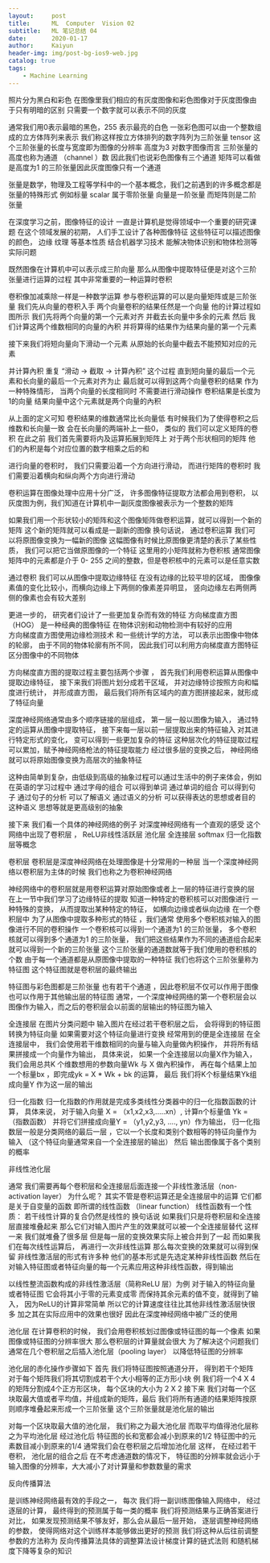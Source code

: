 ```yaml
---
layout:     post
title:      ML  Computer  Vision 02
subtitle:   ML 笔记总结 04
date:       2020-01-17
author:     Kaiyun
header-img: img/post-bg-ios9-web.jpg
catalog: true
tags:
    - Machine Learning
---
```

照片分为黑白和彩色 在图像里我们相应的有灰度图像和彩色图像对于灰度图像由于只有明暗的区别
只需要一个数字就可以表示不同的灰度

通常我们用0表示最暗的黑色，255 表示最亮的白色
一张彩色图可以由一个整数组成的立方体阵列来表示
我们称这样按立方体排列的数字阵列为三阶张量 tensor
这个三阶张量的长度与宽度即为图像的分辨率 高度为3 
对数字图像而言 三阶张量的高度也称为通道 （channel ）数 因此我们也说彩色图像有三个通道
矩阵可以看做是高度为1 的三阶张量因此灰度图像只有一个通道

张量是数学，物理及工程等学科中的一个基本概念，我们之前遇到的许多概念都是张量的特殊形式
例如标量 scalar 属于零阶张量 向量是一阶张量  而矩阵则是二阶张量

在深度学习之前，图像特征的设计 一直是计算机是觉得领域中一个重要的研究课题
在这个领域发展的初期， 人们手工设计了各种图像特征 
这些特征可以描述图像的颜色， 边缘 纹理 等基本性质
结合机器学习技术 能解决物体识别和物体检测等实际问题

既然图像在计算机中可以表示成三阶向量 那么从图像中提取特征便是对这个三阶张量进行运算的过程
其中非常重要的一种运算时卷积

卷积像加减乘除一样是一种数学运算
参与卷积运算的可以是向量矩阵或是三阶张量
我们先从向量的卷积入手
两个向量卷积的结果任然是一个向量 他的计算过程如图所示
我们先将两个向量的第一个元素对齐  并截去长向量中多余的元素
然后 我们计算这两个维数相同的向量的內积 并将算得的结果作为结果向量的第一个元素

接下来我们将短向量向下滑动一个元素  从原始的长向量中截去不能预知对应的元素

并计算內积  重复 “滑动 -> 截取 -> 计算內积” 这个过程
直到短向量的最后一个元素和长向量的最后一个元素对齐为止  最后就可以得到这两个向量卷积的结果
作为一种特殊情形， 当两个向量的长度相同时 不需要进行滑动操作 卷积结果是长度为1的向量 结果向量中这个元素就是两个向量的內积

从上面的定义可知  卷积结果的维数通常比长向量低 有时候我们为了使得卷积之后维数和长向量一致 会在长向量的两端补上一些0，
类似的  我们可以定义矩阵的卷积 在此之前 我们首先需要将内及运算拓展到矩阵上   对于两个形状相同的矩阵 他们的內积是每个对应位置的数字相乘之后的和

进行向量的卷积时， 我们只需要沿着一个方向进行滑动， 而进行矩阵的卷积时 我们需要沿着横向和纵向两个方向进行滑动

卷积运算在图像处理中应用十分广泛， 许多图像特征提取方法都会用到卷积， 以灰度图为例，我们知道在计算机中一副灰度图像被表示为一个整数的矩阵

如果我们用一个形状较小的矩阵和这个图像矩阵做卷积运算，就可以得到一个新的矩阵
这个新的矩阵就可以看成是一副新的图像
换句话说， 通过卷积运算   我们可以将原图像变换为一幅新的图像
这幅图像有时候比原图像更清楚的表示了某些性质， 我们可以把它当做原图像的一个特征
这里用的小矩阵就称为卷积核 通常图像矩阵中的元素都是介于 0- 255 之间的整数，但是卷积核中的元素可以是任意实数

通过卷积 我们可以从图像中提取边缘特征 
在没有边缘的比较平坦的区域， 图像像素值的变化比较小，而横向边缘上下两侧的像素差异明显， 竖向边缘左右两侧两侧的像素也会有较大差别

更进一步的， 研究者们设计了一些更加复杂而有效的特征 方向梯度直方图 （HOG） 是一种经典的图像特征 在物体识别和动物检测中有较好的应用  
方向梯度直方图使用边缘检测技术 和一些统计学的方法， 可以表示出图像中物体的轮廓， 由于不同的物体轮廓有所不同， 因此我们可以利用方向梯度直方图特征区分图像中的不同物体

方向梯度直方图的提取过程主要包括两个步骤 ， 首先我们利用卷积运算从图像中提取边缘特征， 接下来我们将图片划分成若干区域， 并对边缘特诊按照方向和幅度进行统计， 并形成直方图， 最后我们将所有区域内的直方图拼接起来，就形成了特征向量



深度神经网络通常由多个顺序链接的层组成， 第一层一般以图像为输入， 通过特定的运算从图像中提取特征， 接下来每一层以前一层提取出来的特征输入
对其进行特定形式的变化， 变可以得到一些更加复杂的特征
这种层次化的特征提取过程可以累加，赋予神经网络枪法的特征提取能力
经过很多层的变换之后， 神经网络就可以将原始图像变换为高层次的抽象特征

这种由简单到复杂，由低级到高级的抽象过程可以通过生活中的例子来体会，例如 在英语的学习过程中 通过字母的组合 可以得到单词
通过单词的组合 可以得到句子  通过句子的分析 可以了解语义  通过语义的分析 可以获得表达的思想或者目的 
这种语义 思想等就是更高级别的抽象


接下来  我们看一个具体的神经网络的例子
对深度神经网络有一个直观的感受  这个网络中出现了卷积层 ， ReLU非线性活跃层 池化层 全连接层
softmax 归一化指数层等概念


卷积层 
卷积层是深度神经网络在处理图像是十分常用的一种层
当一个深度神经网络以卷积层为主体的时候 我们也称之为卷积神经网络

神经网络中的卷积层就是用卷积运算对原始图像或者上一层的特征进行变换的层 在上一节中我们学习了边缘特征的提取 知道一种特定的卷积核可以对图像进行
一种特殊的变换， 从而提取出某种特定的特征， 如横向边缘或者纵向边缘 在一个卷积层中 为了从图像中提取多种形式的特征 ，我们通常 使用多个卷积核对输入的图像进行不同的卷积操作 一个卷积核可以得到一个通道为1 的三阶张量， 多个卷积核就可以得到多个通道为1 的三阶张量， 我们把这些结果作为不同的通道组合起来 就可以得到一个新的三阶张量 这个三阶张量的通道数就等于我们使用的卷积核的个数  由于每一个通道都是从原图像中提取的一种特征 我们也将这个三阶张量称为特征图  这个特征图就是卷积层的最终输出



特征图与彩色图都是三阶张量 也有若干个通道 ，因此卷积层不仅可以作用于图像 也可以作用于其他输出层的特征图 
通常，一个深度神经网络的第一个卷积层会以图像作为输入，而之后的卷积层会以前面的层输出的特征图为输入


全连接层 
在图片分类问题中 输入图片在经过若干卷积层之后， 会将得到的特征图转换为特征向量 如果需要对这个特征向量进行变换 经常用到的便是全连接层
在全连接层中， 我们会使用若干维数相同的向量与输入向量做內积操作， 并将所有结果拼接成一个向量作为输出， 具体来说， 如果一个全连接层以向量X作为输入，
我们会用总共K 个维数想用的参数向量Wk 与 X 做內积操作， 再在每个结果上加一个标量bx ，即完成yk = X * Wk + bk 的运算， 最后 我们将K个标量结果Yk组成向量Y 作为这一层的输出



归一化指数 
归一化指数的作用就是完成多类线性分类器中的归一化指数函数的计算， 具体来说， 对于输入向量 X = （x1,x2,x3,.....xn）, 计算n个标量值 Yk = （指数函数） 并将它们拼接成向量Y = （y1,y2,y3, ...., yn）作为输出， 归一化指数层一般是分类网络的最后一层 ，它以一个长度和类别个数相等的特征向量作为输入 （这个特征向量通常来自一个全连接层的输出） 然后 输出图像属于各个类别的概率



非线性池化层

通常 我们需要再每个卷积层和全连接层后面连接一个非线性激活层（non-activation layer） 为什么呢？ 其实不管是卷积运算还是全连接层中的运算
它们都是关于自变量的函数 即所谓的线性函数 （linear function） 线性函数有一个性质： 若干线性计算的复合仍然是线性的 换句话说 如果我们只是将卷积层和全连接层直接堆叠起来 那么它们对输入图片产生的效果就可以被一个全连接层替代 
这样一来 我们就堆叠了很多层 但是每一层的变换效果实际上被合并到了一起  而如果我们在每次线性运算后， 再进行一次非线性运算 那么每次变换的效果就可以得到保留  非线性激活层的形式有许多种 他们的基本形式是先选定某种非线性函数 然后在对输入特征图或者特征向量的每一个元素应用这种非线性函数，得到输出

以线性整流函数构成的非线性激活层（简称ReLU 层）为例 对于输入的特征向量或者特征图 
它会将其小于零的元素变成零 而保持其余元素的值不变，就得到了输入， 因为ReLU的计算非常简单  所以它的计算速度往往比其他非线性激活层快很多 
加之其在实际应用中的效果也很好 因此在深度神经网络中被广泛的使用


池化层
在计算卷积的时候， 我们会用卷积核划过图像或特征图的每一个像素 如果图像或特征图的分辨率很大 那么卷积层的计算量就会很大 
为了解决这个问题我们通常在几个卷积层之后插入池化层（pooling layer） 以降低特征图的分辨率

池化层的赤化操作步骤如下
首先 我们将特征图按照通道分开， 得到若干个矩阵
对于每个矩阵我们将其切割成若干个大小相等的正方形小块 例 我们将一个4 X 4 的矩阵分割成4个正方形区块， 每个区块的大小为 2 X 2  接下来
我们对每一个区块取最大值或者平均值，并组成新的矩阵，最后 我们将所有通道的结果矩阵按原则顺序堆叠起来形成一个三阶张量 这个三阶张量就是池化层的输出

对每一个区块取最大值的池化层， 我们称之为最大池化层 而取平均值得池化层称之为平均池化层
经过池化后 特征图的长和宽都会减小到原来的1/2 特征图中的元素数目减小到原来的1/4  通常我们会在卷积层之后增加池化层 这样， 在经过若干卷积， 池化层的组合之后 在不考虑通道数的情况下， 特征图的分辨率就会远小于输入图像的分辨率，大大减小了对计算量和参数数量的需求


反向传播算法

是训练神经网络最有效的手段之一， 每次 我们将一副训练图像输入网络中， 经过逐层的计算， 最终得到的预测属于每一类的概率 
我们将预测结果与正确答案进行对比， 如果发现预测结果不够友好，那么会从最后一层开始， 逐层调整神经网络的参数， 使得网络对这个训练样本能够做出更好的预测
我们将这种从后往前调整参数的方法称为 反向传播算法具体的调整算法设计梯度计算的链式法则 和随机梯度下降等复杂的知识





 









